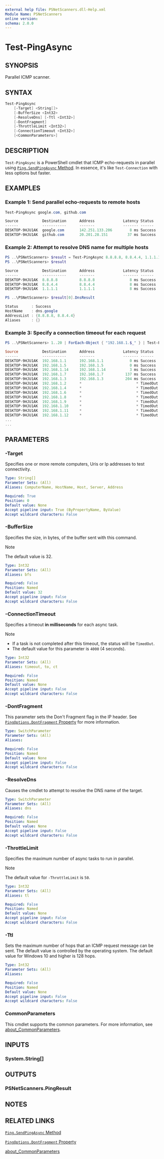 ```yaml
---
external help file: PSNetScanners.dll-Help.xml
Module Name: PSNetScanners
online version:
schema: 2.0.0
---
```


# Test-PingAsync

## SYNOPSIS

Parallel ICMP scanner.

## SYNTAX

```powershell
Test-PingAsync
    [-Target] <String[]>
    [-BufferSize <Int32>
    [-ResolveDns] [-Ttl <Int32>]
    [-DontFragment]
    [-ThrottleLimit <Int32>]
    [-ConnectionTimeout <Int32>]
    [<CommonParameters>]
```

## DESCRIPTION

`Test-PingAsync` is a PowerShell cmdlet that ICMP echo-requests in parallel using [`Ping.SendPingAsync` Method](https://learn.microsoft.com/en-us/dotnet/api/system.net.networkinformation.ping.sendpingasync). In essence, it's like `Test-Connection` with less options but faster.

## EXAMPLES

### Example 1: Send parallel echo-requests to remote hosts

```powershell
Test-PingAsync google.com, github.com

Source           Destination      Address             Latency Status       DnsResult
------           -----------      -------             ------- ------       ---------
DESKTOP-9HJU1AK  google.com       142.251.133.206        8 ms Success
DESKTOP-9HJU1AK  github.com       20.201.28.151         37 ms Success
```

### Example 2: Attempt to resolve DNS name for multiple hosts

```powershell
PS ..\PSNetScanners> $result = Test-PingAsync 8.8.8.8, 8.8.4.4, 1.1.1.1 -ResolveDns
PS ..\PSNetScanners> $result

Source           Destination      Address             Latency Status       DnsResult
------           -----------      -------             ------- ------       ---------
DESKTOP-9HJU1AK  8.8.8.8          8.8.8.8                8 ms Success      dns.google
DESKTOP-9HJU1AK  8.8.4.4          8.8.4.4                8 ms Success      dns.google
DESKTOP-9HJU1AK  1.1.1.1          1.1.1.1                8 ms Success      one.one.one.one

PS ..\PSNetScanners> $result[0].DnsResult

Status      : Success
HostName    : dns.google
AddressList : {8.8.8.8, 8.8.4.4}
Aliases     : {}
```

### Example 3: Specify a connection timeout for each request

```powershell
PS ..\PSNetScanners> 1..20 | ForEach-Object { "192.168.1.$_" } | Test-PingAsync -ConnectionTimeout 200

Source           Destination      Address             Latency Status       DnsResult
------           -----------      -------             ------- ------       ---------
DESKTOP-9HJU1AK  192.168.1.1      192.168.1.1            0 ms Success
DESKTOP-9HJU1AK  192.168.1.5      192.168.1.5            0 ms Success
DESKTOP-9HJU1AK  192.168.1.14     192.168.1.14           3 ms Success
DESKTOP-9HJU1AK  192.168.1.7      192.168.1.7          137 ms Success
DESKTOP-9HJU1AK  192.168.1.3      192.168.1.3          204 ms Success
DESKTOP-9HJU1AK  192.168.1.2      *                         * TimedOut
DESKTOP-9HJU1AK  192.168.1.4      *                         * TimedOut
DESKTOP-9HJU1AK  192.168.1.6      *                         * TimedOut
DESKTOP-9HJU1AK  192.168.1.8      *                         * TimedOut
DESKTOP-9HJU1AK  192.168.1.9      *                         * TimedOut
DESKTOP-9HJU1AK  192.168.1.10     *                         * TimedOut
DESKTOP-9HJU1AK  192.168.1.11     *                         * TimedOut
DESKTOP-9HJU1AK  192.168.1.12     *                         * TimedOut
...
...
```

## PARAMETERS

### -Target

Specifies one or more remote computers, Uris or Ip addresses to test connectivity.

```yaml
Type: String[]
Parameter Sets: (All)
Aliases: ComputerName, HostName, Host, Server, Address

Required: True
Position: 0
Default value: None
Accept pipeline input: True (ByPropertyName, ByValue)
Accept wildcard characters: False
```

### -BufferSize

Specifies the size, in bytes, of the buffer sent with this command.

> [!NOTE]
>
> The default value is 32.

```yaml
Type: Int32
Parameter Sets: (All)
Aliases: bfs

Required: False
Position: Named
Default value: 32
Accept pipeline input: False
Accept wildcard characters: False
```

### -ConnectionTimeout

Specifies a timeout __in milliseconds__ for each async task.

> [!NOTE]
>
> - If a task is not completed after this timeout, the status will be `TimedOut`.
> - The default value for this parameter is `4000` (4 seconds).

```yaml
Type: Int32
Parameter Sets: (All)
Aliases: timeout, to, ct

Required: False
Position: Named
Default value: None
Accept pipeline input: False
Accept wildcard characters: False
```

### -DontFragment

This parameter sets the Don't Fragment flag in the IP header. See [`PingOptions.DontFragment` Property](https://learn.microsoft.com/en-us/dotnet/api/system.net.networkinformation.pingoptions.dontfragment#system-net-networkinformation-pingoptions-dontfragment) for more information.

```yaml
Type: SwitchParameter
Parameter Sets: (All)
Aliases:

Required: False
Position: Named
Default value: None
Accept pipeline input: False
Accept wildcard characters: False
```

### -ResolveDns

Causes the cmdlet to attempt to resolve the DNS name of the target.

```yaml
Type: SwitchParameter
Parameter Sets: (All)
Aliases: dns

Required: False
Position: Named
Default value: None
Accept pipeline input: False
Accept wildcard characters: False
```

### -ThrottleLimit

Specifies the maximum number of async tasks to run in parallel.

> [!NOTE]
>
> The default value for `-ThrottleLimit` is `50`.

```yaml
Type: Int32
Parameter Sets: (All)
Aliases: tl

Required: False
Position: Named
Default value: None
Accept pipeline input: False
Accept wildcard characters: False
```

### -Ttl

Sets the maximum number of hops that an ICMP request message can be sent. The default value is controlled by the operating system. The default value for Windows 10 and higher is 128 hops.

```yaml
Type: Int32
Parameter Sets: (All)
Aliases:

Required: False
Position: Named
Default value: None
Accept pipeline input: False
Accept wildcard characters: False
```

### CommonParameters

This cmdlet supports the common parameters. For more information, see [about_CommonParameters](http://go.microsoft.com/fwlink/?LinkID=113216).

## INPUTS

### System.String[]

## OUTPUTS

### PSNetScanners.PingResult

## NOTES

## RELATED LINKS

[`Ping.SendPingAsync` Method](https://learn.microsoft.com/en-us/dotnet/api/system.net.networkinformation.ping.sendpingasync)

[`PingOptions.DontFragment` Property](https://learn.microsoft.com/en-us/dotnet/api/system.net.networkinformation.pingoptions.dontfragment#system-net-networkinformation-pingoptions-dontfragment)

[about_CommonParameters](http://go.microsoft.com/fwlink/?LinkID=113216)
